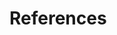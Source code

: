 # References


[^B-1-1]: Insteon®, "Home," in Insteon, Insteon, 2016. [Online]. Available: <http://www.insteon.com/>. Accessed: Oct. 6, 2016.
[^B-1-2]: Insteon®, "WHITEPAPER: The Details,". [Online]. Available: <http://cache.insteon.com/documentation/insteon_details.pdf>. Accessed: Oct. 6, 2016.
[^B-1-3]: Insteon®, "WHITEPAPER: Compared,". [Online]. Available: <http://cache.insteon.com/documentation/insteon_compared.pdf>. Accessed: Oct. 6, 2016.
[^B-1-4]: Apiary, "Insteon API · Apiary,". [Online]. Available: <http://docs.insteon.apiary.io/>. Accessed: Oct. 6, 2016.


